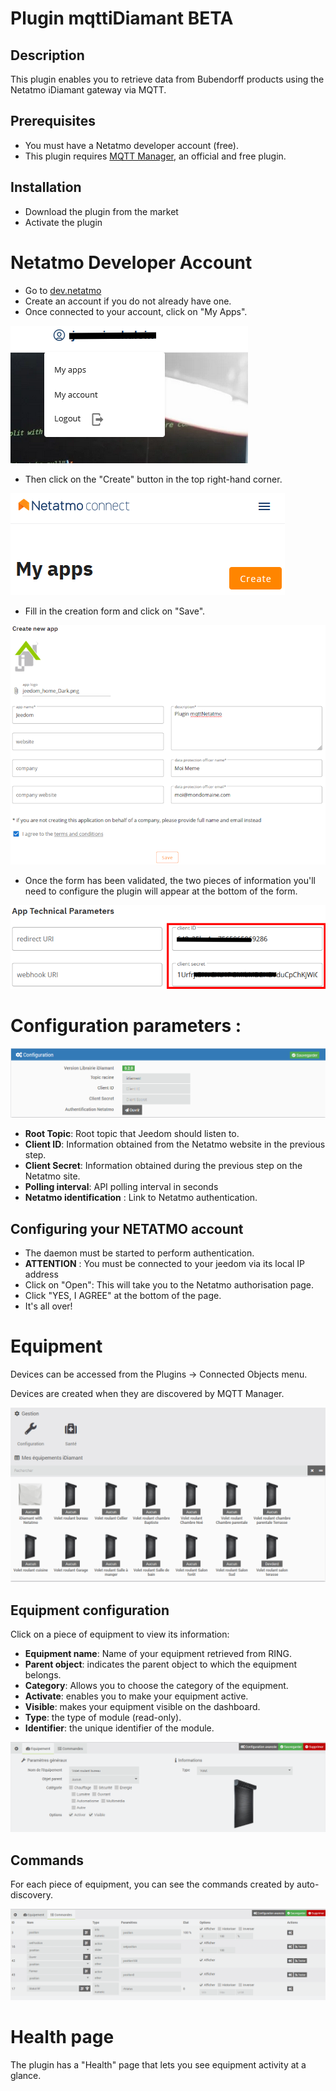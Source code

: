 # Plugin mqttiDiamant BETA

## Description

This plugin enables you to retrieve data from Bubendorff products using the Netatmo iDiamant gateway via MQTT.

## Prerequisites

- You must have a Netatmo developer account (free).
- This plugin requires [MQTT Manager](https://market.jeedom.com/index.php?v=d&p=market_display&id=4213), an official and free plugin.

## Installation

- Download the plugin from the market
- Activate the plugin

# Netatmo Developer Account

- Go to [dev.netatmo](https://dev.netatmo.com/)
- Create an account if you do not already have one.
- Once connected to your account, click on "My Apps".

![MyApps](../images/myapps.png)

- Then click on the "Create" button in the top right-hand corner.

![CreateButton](../images/create.png)

- Fill in the creation form and click on "Save".

![Createform](../images/createform.png)

- Once the form has been validated, the two pieces of information you'll need to configure the plugin will appear at the bottom of the form.

![ClientInfo](../images/clientinfo.png)

# Configuration parameters :

![Configuration](../images/configuration.png)

- **Root Topic**: Root topic that Jeedom should listen to.
- **Client ID**: Information obtained from the Netatmo website in the previous step.
- **Client Secret**: Information obtained during the previous step on the Netatmo site.
- **Polling interval**: API polling interval in seconds
- **Netatmo identification** : Link to Netatmo authentication.

## Configuring your NETATMO account

- The daemon must be started to perform authentication.
- **ATTENTION** : You must be connected to your jeedom via its local IP address
- Click on "Open": This will take you to the Netatmo authorisation page.
- Click "YES, I AGREE" at the bottom of the page.
- It's all over!

# Equipment

Devices can be accessed from the Plugins → Connected Objects menu.

Devices are created when they are discovered by MQTT Manager.

![Equipment](../images/mesequipements.png)

## Equipment configuration

Click on a piece of equipment to view its information:

- **Equipment name**: Name of your equipment retrieved from RING.
- **Parent object**: indicates the parent object to which the equipment belongs.
- **Category**: Allows you to choose the category of the equipment.
- **Activate**: enables you to make your equipment active.
- **Visible**: makes your equipment visible on the dashboard.
- **Type**: the type of module (read-only).
- **Identifier**: the unique identifier of the module.

![InfoEquipment](../images/infoequipement.png)

## Commands

For each piece of equipment, you can see the commands created by auto-discovery.

![CommandsEquipment](../images/commandesequipement.png)

# Health page

The plugin has a "Health" page that lets you see equipment activity at a glance.